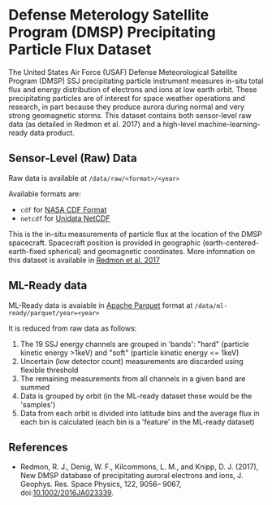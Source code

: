 # Defense Meterology Satellite Program (DMSP) Precipitating Particle Flux Dataset

The United States Air Force (USAF) Defense Meteorological Satellite Program (DMSP) SSJ precipitating particle instrument measures in-situ total flux and energy distribution of electrons and ions at low earth orbit. These precipitating particles are of interest for space weather operations and research, in part because they produce aurora during normal and very strong geomagnetic storms. This dataset contains both sensor-level raw data (as detailed in Redmon et al. 2017) and a high-level machine-learning-ready data product.

## Sensor-Level (Raw) Data

Raw data is available at `/data/raw/<format>/<year>`

Available formats are:
* `cdf` for [NASA CDF Format](https://cdf.gsfc.nasa.gov/)
* `netcdf` for [Unidata NetCDF](https://www.unidata.ucar.edu/software/netcdf/)

This is the in-situ measurements of particle flux at the location of the DMSP spacecraft. Spacecraft position is provided in geographic (earth-centered-earth-fixed spherical) and geomagnetic coordinates. More information on this dataset is available in [Redmon et al. 2017](https://doi.org/10.1002/2016JA023339)

## ML-Ready data 

ML-Ready data is avaiable in [Apache Parquet](https://parquet.apache.org/) format at `/data/ml-ready/parquet/year=<year>`

It is reduced from raw data as follows:

1. The 19 SSJ energy channels are grouped in 'bands': "hard" (particle kinetic energy >1keV) and "soft" (particle kinetic energy <= 1keV) 
2. Uncertain (low detector count) measurements are discarded using flexible threshold
3. The remaining measurements from all channels in a given band are summed 
4. Data is grouped by orbit (in the ML-ready dataset these would be the 'samples')
5. Data from each orbit is divided into latitude bins and the average flux in each bin is calculated (each bin is a 'feature' in the ML-ready dataset)

## References

* Redmon, R. J., Denig, W. F., Kilcommons, L. M., and Knipp, D. J. (2017), New DMSP database of precipitating auroral electrons and ions, J. Geophys. Res. Space Physics, 122, 9056– 9067, doi:[10.1002/2016JA023339](https://doi.org/10.1002/2016JA023339).
